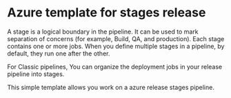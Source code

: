 # Azure template for stages release

A stage is a logical boundary in the pipeline. It can be used to mark separation of concerns (for example, Build, QA, and production). Each stage contains one or more jobs. When you define multiple stages in a pipeline, by default, they run one after the other.

For Classic pipelines, You can organize the deployment jobs in your release pipeline into stages.

This simple template allows you work on a azure release stages pipeline.